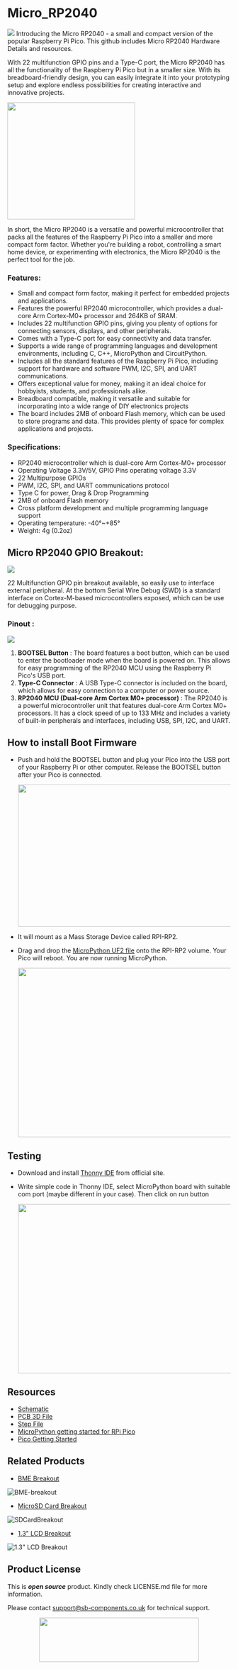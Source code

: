 # Micro_RP2040
<img src="https://cdn.shopify.com/s/files/1/1217/2104/files/banner1_bd2219ac-b95d-4038-914a-21f8f089f584.jpg?v=1687941628">
Introducing the Micro RP2040 - a small and compact version of the popular Raspberry Pi Pico. This github includes Micro RP2040 Hardware Details and resources.

With 22 multifunction GPIO pins and a Type-C port, the Micro RP2040 has all the functionality of the Raspberry Pi Pico but in a smaller size. With its breadboard-friendly design, you can easily integrate it into your prototyping setup and explore endless possibilities for creating interactive and innovative projects.

<img src="https://github.com/sbcshop/Micro_RP2040/blob/main/Images/mirco%20rp2040%20breadboard.jpg" width = "288" height="264" >

In short, the Micro RP2040 is a versatile and powerful microcontroller that packs all the features of the Raspberry Pi Pico into a smaller and more compact form factor. Whether you're building a robot, controlling a smart home device, or experimenting with electronics, the Micro RP2040 is the perfect tool for the job.

### Features:
- Small and compact form factor, making it perfect for embedded projects and applications.
- Features the powerful RP2040 microcontroller, which provides a dual-core Arm Cortex-M0+ processor and 264KB of SRAM.
- Includes 22 multifunction GPIO pins, giving you plenty of options for connecting sensors, displays, and other peripherals.
- Comes with a Type-C port for easy connectivity and data transfer.
- Supports a wide range of programming languages and development environments, including C, C++, MicroPython and CircuitPython.
- Includes all the standard features of the Raspberry Pi Pico, including support for hardware and software PWM, I2C, SPI, and UART communications.
- Offers exceptional value for money, making it an ideal choice for hobbyists, students, and professionals alike.
- Breadboard compatible, making it versatile and suitable for incorporating into a wide range of DIY electronics projects
- The board includes 2MB of onboard Flash memory, which can be used to store programs and data. This provides plenty of space for complex applications and projects.
  
### Specifications:
- RP2040 microcontroller which is dual-core Arm Cortex-M0+ processor
- Operating Voltage 3.3V/5V, GPIO Pins operating voltage 3.3V
- 22 Multipurpose GPIOs 
- PWM, I2C, SPI, and UART communications protocol 
- Type C for power, Drag & Drop Programming 
- 2MB of onboard Flash memory
- Cross platform development and multiple programming language support
- Operating temperature: -40°~+85°
- Weight: 4g (0.2oz)


## Micro RP2040 GPIO Breakout:
<img src="https://github.com/sbcshop/Micro_RP2040/blob/main/Images/Gpio_breakout.png">

22 Multifunction GPIO pin breakout available, so easily use to interface external peripheral.
At the bottom Serial Wire Debug (SWD) is a standard interface on Cortex-M-based microcontrollers exposed, which can be use for debugging purpose.

### Pinout :
<img src="https://github.com/sbcshop/Micro_RP2040/blob/main/Images/PINOUT.jpg">

1. **BOOTSEL Button** : The board features a boot button, which can be used to enter the bootloader mode when the board is powered on. This allows for easy programming of the RP2040 MCU using the Raspberry Pi Pico's USB port.
2. **Type-C Connector** : A USB Type-C connector is included on the board, which allows for easy connection to a computer or power source.
3. **RP2040 MCU (Dual-core Arm Cortex M0+ processor)** : The RP2040 is a powerful microcontroller unit that features dual-core Arm Cortex M0+ processors. It has a clock speed of up to 133 MHz and includes a variety of built-in peripherals and interfaces, including USB, SPI, I2C, and UART.


## How to install Boot Firmware 
- Push and hold the BOOTSEL button and plug your Pico into the USB port of your Raspberry Pi or other computer. Release the BOOTSEL button after your Pico is connected.

  <img src="https://github.com/sbcshop/Micro_RP2040/blob/main/Images/bootmode_step.gif"  width= "635" height= "321">
  
- It will mount as a Mass Storage Device called RPI-RP2.
- Drag and drop the [MicroPython UF2 file](https://github.com/sbcshop/Micro_RP2040/blob/main/firmware_pico.uf2) onto the RPI-RP2 volume. Your Pico will reboot. You are now running MicroPython.

  <img src="https://github.com/sbcshop/Micro_RP2040/blob/main/Images/firmware_install.gif"  width= "720" height= "382">

## Testing
-  Download and install [Thonny IDE](https://thonny.org/) from official site.
-  Write simple code in Thonny IDE, select MicroPython board with suitable com port (maybe different in your case). Then click on run button
   
   <img src="https://github.com/sbcshop/Micro_RP2040/blob/main/Images/test_run_code.gif" width= "720" height= "382">
  
## Resources
  * [Schematic](https://github.com/sbcshop/Micro_RP2040/blob/main/Design%20Data/SCH%20Micro%20RP2040.pdf)
  * [PCB 3D File](https://github.com/sbcshop/Micro_RP2040/blob/main/Mechanical%20Data/3D%20PCB%20Micro%20RP2040.pdf)
  * [Step File](https://github.com/sbcshop/Micro_RP2040/blob/main/Mechanical%20Data/STEP.step)
  * [MicroPython getting started for RPi Pico](https://docs.micropython.org/en/latest/rp2/quickref.html)
  * [Pico Getting Started](https://projects.raspberrypi.org/en/projects/getting-started-with-the-pico)


## Related Products
  * [BME Breakout](https://shop.sb-components.co.uk/products/bme280-breakout-temperature-pressure-humidity-sensor?_pos=1&_sid=f54b3965c&_ss=r) 
 
   ![BME-breakout](https://cdn.shopify.com/s/files/1/1217/2104/files/Untitled-1_cd2b11f7-ca81-4dd8-87d8-f84c0d1660fd.jpg?v=1686831477&width=300)   

  * [MicroSD Card Breakout](https://shop.sb-components.co.uk/products/sd-card-breakout?_pos=1&_sid=be5068526&_ss=r) 
 
   ![SDCardBreakout](https://cdn.shopify.com/s/files/1/1217/2104/products/SDCardBreakout.png?v=1643699904&width=300) 

  * [1.3" LCD Breakout](https://shop.sb-components.co.uk/products/1-3-lcd-breakout?_pos=2&_sid=23eee937e&_ss=r) 
 
   ![1.3" LCD Breakout](https://cdn.shopify.com/s/files/1/1217/2104/products/01_1_a486ba53-c02b-4491-b110-a9b64736ad39.png?v=1677241189&width=300) 


## Product License

This is ***open source*** product. Kindly check LICENSE.md file for more information.

Please contact support@sb-components.co.uk for technical support.
<p align="center">
  <img width="360" height="100" src="https://cdn.shopify.com/s/files/1/1217/2104/files/Logo_sb_component_3.png?v=1666086771&width=300">
</p>
